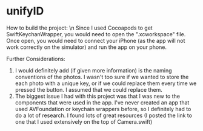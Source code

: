# unifyID

How to build the project:
\n
Since I used Cocoapods to get SwiftKeychanWrapper, you would need to open the ".xcworkspace" file. Once open, you would need to connect your iPhone (as the app will not work correctly on the simulator) and run the app on your phone. 

Further Considerations:
1. I would definitely add (if given more information) is the naming conventions of the photos. I wasn't too sure if we wanted to store the each photo with a unique key, or if we could replace them every time we pressed the button. I assumed that we could replace them.
2. The biggest issue I had with this project was that I was new to the components that were used in the app. I've never created an app that used AVFoundation or keychain wrappers before, so I definitely had to do a lot of research. I found lots of great resources (I posted the link to one that I used extensively on the top of Camera.swift)

